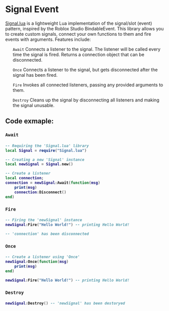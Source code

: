 <h1>Signal Event</h1>

<a href="Signal.lua">Signal.lua</a> is a lightweight Lua implementation of the signal/slot (event) pattern, inspired by the Roblox Studio BindableEvent. This library allows you to create custom signals, connect your own functions to them and fire events with arguments. Features include: 
<li style="list-style:none">
<ul><code>Await</code> Connects a listener to the signal. The listener will be called every time the signal is fired. Returns a connection object that can be disconnected.</ul>
<ul><code>Once</code> Connects a listener to the signal, but gets disconnected after the signal has been fired.</ul>
<ul><code>Fire</code> Invokes all connected listeners, passing any provided arguments to them.</ul>
<ul><code>Destroy</code> Cleans up the signal by disconnecting all listeners and making the signal unusable.</ul>
</li>

## Code exmaple:
### <code>Await</code>
<h4>

```lua
-- Requiring the 'Signal.lua' library
local Signal = require("Signal.lua")

-- Creating a new 'Signal' instance
local newSignal = Signal.new()

-- Create a listener
local connection;
connection = newSignal:Await(function(msg)
    print(msg)
    connection:Disconnect()
end)
```
</h4>

### <code>Fire</code>
<h4>

```lua
-- Firing the 'newSignal' instance
newSignal:Fire("Hello World!") -- printing Hello World!

-- 'connection' has been disconnected
```
</h4>

### <code>Once</code>
<h4>

```lua
-- Create a listener using 'Once'
newSignal:Once(function(msg)
    print(msg)
end)

newSignal:Fire("Hello World!") -- printing Hello World!
```
</h4>

### <code>Destroy</code>
<h4>

```lua
newSignal:Destroy() -- 'newSignal' has been destoryed
```
</h4>
